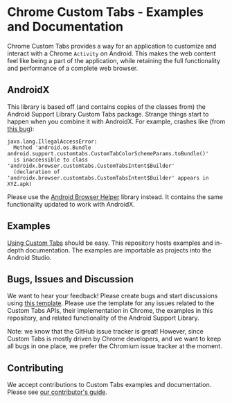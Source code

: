 # Chrome Custom Tabs - Examples and Documentation

Chrome Custom Tabs provides a way for an application to customize and interact
with a Chrome `Activity` on Android. This makes the web content feel like being
a part of the application, while retaining the full functionality and
performance of a complete web browser.

## AndroidX

This library is based off (and contains copies of the classes from) the Android
Support Library Custom Tabs package.
Strange things start to happen when you combine it with AndroidX.
For example, crashes like (from [this bug](https://crbug.com/983378)):

```
java.lang.IllegalAccessError:
  Method 'android.os.Bundle android.support.customtabs.CustomTabColorSchemeParams.toBundle()'
  is inaccessible to class 'androidx.browser.customtabs.CustomTabsIntent$Builder'
  (declaration of 'androidx.browser.customtabs.CustomTabsIntent$Builder' appears in XYZ.apk)
```

Please use the
[Android Browser Helper](https://github.com/GoogleChrome/android-browser-helper)
library instead.
It contains the same functionality updated to work with AndroidX.

## Examples

[Using Custom
Tabs](https://chromium.googlesource.com/custom-tabs-client/+/master/Using.md)
should be easy. This repository hosts examples and in-depth documentation. The
examples are importable as projects into the Android Studio.

## Bugs, Issues and Discussion

We want to hear your feedback! Please create bugs and start discussions using
[this template](https://code.google.com/p/chromium/issues/entry?summary=Issue%20Summary&comment=Application%20Version%20(from%20%22Chrome%20Settings%20%3E%20About%20Chrome%22):%20%0DAndroid%20Build%20Number%20(from%20%22Android%20Settings%20%3E%20About%20Phone/Tablet%22):%20%0DDevice:%20%0D%0DSteps%20to%20reproduce:%20%0D%0DObserved%20behavior:%20%0D%0DExpected%20behavior:%20%0D%0DFrequency:%20%0D%3Cnumber%20of%20times%20you%20were%20able%20to%20reproduce%3E%20%0D%0DAdditional%20comments:%20%0D&labels=OS-Android,Cr-UI-Browser-Mobile-CustomTabs).
Please use the template for any issues related to the Custom Tabs APIs, their
implementation in Chrome, the examples in this repository, and related
functionality of the Android Support Library.

Note: we know that the GitHub issue tracker is great! However, since Custom Tabs
is mostly driven by Chrome developers, and we want to keep all bugs in one
place, we prefer the Chromium issue tracker at the moment.

## Contributing

We accept contributions to Custom Tabs examples and documentation. Please see
[our contributor's guide](https://chromium.googlesource.com/custom-tabs-client/+/master/CONTRIBUTING.md).
